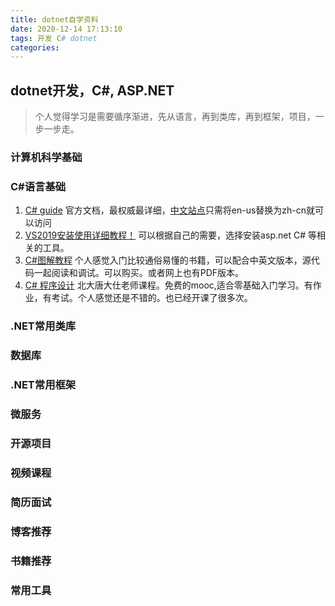 ```yaml
---
title: dotnet自学资料
date: 2020-12-14 17:13:10
tags: 开发 C# dotnet
categories:
---
```



## dotnet开发，C#, ASP.NET
> 个人觉得学习是需要循序渐进，先从语言，再到类库，再到框架，项目，一步一步走。

<!-- more -->
### 计算机科学基础

### C#语言基础
1. [C# guide](https://docs.microsoft.com/en-us/dotnet/csharp/) 官方文档，最权威最详细，[中文站点](https://docs.microsoft.com/zh-cn/dotnet/csharp/)只需将en-us替换为zh-cn就可以访问
2. [VS2019安装使用详细教程！](https://cloud.tencent.com/developer/article/1668511) 可以根据自己的需要，选择安装asp.net C# 等相关的工具。
3. [C#图解教程](https://book.douban.com/subject/24748698/) 个人感觉入门比较通俗易懂的书籍，可以配合中英文版本，源代码一起阅读和调试。可以购买。或者网上也有PDF版本。
4. [C# 程序设计](https://www.icourse163.org/course/PKU-1001663016) 北大唐大仕老师课程。免费的mooc,适合零基础入门学习。有作业，有考试。个人感觉还是不错的。也已经开课了很多次。

### .NET常用类库

### 数据库

### .NET常用框架

### 微服务

### 开源项目

### 视频课程

### 简历面试

### 博客推荐

### 书籍推荐

### 常用工具